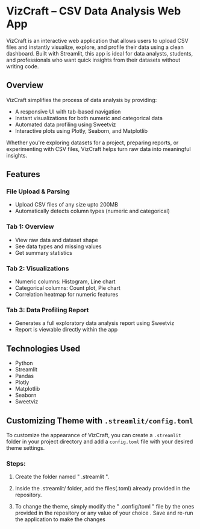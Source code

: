 # VizCraft – CSV Data Analysis Web App

VizCraft is an interactive web application that allows users to upload CSV files and instantly visualize, explore, and profile their data using a clean dashboard. Built with Streamlit, this app is ideal for data analysts, students, and professionals who want quick insights from their datasets without writing code.

## Overview

VizCraft simplifies the process of data analysis by providing:

- A responsive UI with tab-based navigation
- Instant visualizations for both numeric and categorical data
- Automated data profiling using Sweetviz
- Interactive plots using Plotly, Seaborn, and Matplotlib

Whether you're exploring datasets for a project, preparing reports, or experimenting with CSV files, VizCraft helps turn raw data into meaningful insights.

## Features

### File Upload & Parsing
- Upload CSV files of any size upto 200MB
- Automatically detects column types (numeric and categorical)

### Tab 1: Overview
- View raw data and dataset shape
- See data types and missing values
- Get summary statistics

### Tab 2: Visualizations
- Numeric columns: Histogram, Line chart
- Categorical columns: Count plot, Pie chart
- Correlation heatmap for numeric features

### Tab 3: Data Profiling Report
- Generates a full exploratory data analysis report using Sweetviz
- Report is viewable directly within the app

## Technologies Used

- Python
- Streamlit
- Pandas
- Plotly
- Matplotlib
- Seaborn
- Sweetviz

## Customizing Theme with `.streamlit/config.toml`

To customize the appearance of VizCraft, you can create a `.streamlit` folder in your project directory and add a `config.toml` file with your desired theme settings.

### Steps:

1. Create the folder named " .streamlit ".

2. Inside the .streamlit/ folder, add the files(.toml) already provided in the repository.

3. To change the theme, simply modify the " .config/toml " file by the ones provided in the repository or any value of your choice . Save and re-run the application to make the changes
